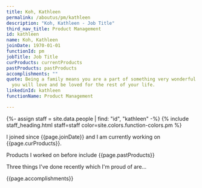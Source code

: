 ```yaml
---
title: Koh, Kathleen
permalink: /aboutus/pm/kathleen
description: "Koh, Kathleen - Job Title"
third_nav_title: Product Management
id: kathleen
name: Koh, Kathleen
joinDate: 1970-01-01
functionId: pm
jobTitle: Job Title
curProducts: currentProducts
pastProducts: pastProducts
accomplishments: ""
quote: Being a family means you are a part of something very wonderful. It means
  you will love and be loved for the rest of your life.
linkedinId: kathleen
functionName: Product Management

---
```


{%- assign staff = site.data.people | find: "id", "kathleen" -%}
{% include staff_heading.html staff=staff color=site.colors.function-colors.pm %}

<p>I joined since {{page.joinDate}} and I am currently working on {{page.curProducts}}.</p>

<p>Products I worked on before include {{page.pastProducts}}</p>

<p>Three things I've done recently which I'm proud of are...</p>
{{page.accomplishments}}
